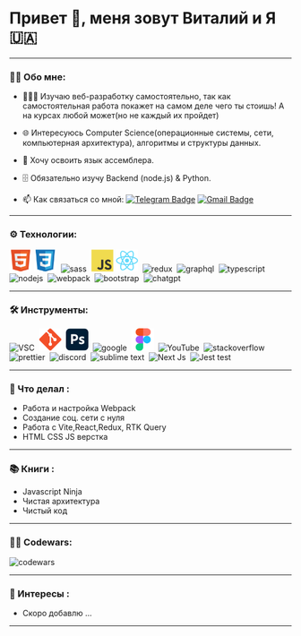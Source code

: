 
# Привет 👋, меня зовут Виталий и Я 🇺🇦
---

### :man_technologist: Обо мне:


- 👨🏻‍💻  Изучаю веб-разработку самоcтоятельно, так как самостоятельная работа покажет на самом деле чего ты стоишь! А на курсах любой может(но не каждый их пройдет)
- 🌐  Интересуюсь Computer Science(операционные системы, сети, компьютерная архитектура), алгоритмы и структуры данных.
- 💾  Хочу освоить язык ассемблера.
- 🗄️  Обязательно изучу Backend (node.js) &  Python.

- :mailbox: Как связаться со мной: [![Telegram Badge](https://img.shields.io/badge/-beardmenx-blue?style=flat&logo=Telegram&logoColor=white)](https://t.me/BeardmenX) [![Gmail Badge](https://img.shields.io/badge/-gmail-red?style=flat&logo=Gmail&logoColor=white)](mailto:beardmenx@gmail.com)

---


### ⚙️ Технологии:

<div>

  <img src="https://github.com/devicons/devicon/blob/master/icons/html5/html5-original.svg" title="html5" alt="html5" width="40" height="40"/>
  <img src="https://github.com/devicons/devicon/blob/master/icons/css3/css3-original.svg" title="css" alt="css" width="40" height="40"/>&nbsp
   <img src="https://cdn-icons-png.flaticon.com/512/919/919831.png" title="sass" alt="sass" width="40" height="40"/>&nbsp
  <img src="https://github.com/devicons/devicon/blob/master/icons/javascript/javascript-original.svg" title="javascript" alt="javascript" width="40" height="40"/>
  <img src="https://github.com/devicons/devicon/blob/master/icons/react/react-original.svg" title="reactjs" alt="reactjs" width="40" height="40"/>&nbsp
    <img src="https://blog.kakaocdn.net/dn/cNBP8M/btqF1b9iSGq/Vk7KYNVvksKTeyLf6bQXe1/img.png" title="redux" alt="redux" width="60" height="40"/>&nbsp
    <img src="https://graphql.org/img/logo.svg" title="graphql" alt="graphql" width="40" height="40"/>&nbsp
  <img src="https://upload.wikimedia.org/wikipedia/commons/thumb/4/4c/Typescript_logo_2020.svg/1024px-Typescript_logo_2020.svg.png" title="typescript" alt="typescript" width="40" height="40"/>&nbsp
    <img src="https://camo.githubusercontent.com/a592e4641d068dd9c5bb86813115cd21d4b01b5a3dded5547733cf59923e81f9/68747470733a2f2f7261772e6769746875622e636f6d2f436972636c6543492d5075626c69632f63696d672d6e6f64652f6d61696e2f696d672f636972636c652d6e6f64656a732e7376673f73616e6974697a653d74727565" title="nodejs" alt="nodejs" width="40" height="40"/>&nbsp
      <img src="https://webpack.js.org/icon-square-small-slack.1c7f4f7a52c41f94.png" title="webpack" alt="webpack" width="40" height="40"/>&nbsp
  <img src="https://cdn-icons-png.flaticon.com/128/5968/5968672.png" title="bootstrap" alt="bootstrap" width="40" height="40"/>&nbsp
  <img src="https://upload.wikimedia.org/wikipedia/commons/0/04/ChatGPT_logo.svg" title="chatgpt" alt="chatgpt" width="40" height="40"/>&nbsp
  

---

### 🛠 Инструменты:

<div>
  <img src="https://cdn-icons-png.flaticon.com/512/906/906324.png" title="Visual Studio Code" alt="VSC" width="40" height="40"/>&nbsp;
  <img src="https://github.com/devicons/devicon/blob/master/icons/git/git-original.svg" title="git" alt="git" width="40" height="40"/>&nbsp
  <img src="https://github.com/devicons/devicon/blob/master/icons/photoshop/photoshop-plain.svg" title="photoshop" alt="photoshop" width="40" height="40"/>&nbsp;
  <img src="https://cdn-icons-png.flaticon.com/512/300/300221.png" title="google" alt="google" width="40" height="40"/>&nbsp;
  <img src="https://github.com/devicons/devicon/blob/master/icons/figma/figma-original.svg" title="figma" alt="figma" width="40" height="40"/>&nbsp;
  <img src="https://cdn-icons-png.flaticon.com/512/187/187210.png" title="YouTube" alt="YouTube" width="40" height="40"/>&nbsp;
  <img src="https://cdn-icons-png.flaticon.com/512/2111/2111628.png" title="stackoverflow" alt="stackoverflow" width="40" height="40"/>&nbsp;
  <img src="https://prettier.io/icon.png" title="prettier" alt="prettier" width="40" height="40"/>&nbsp;
  <img src="https://w7.pngwing.com/pngs/580/137/png-transparent-discord-logo-thumbnail.png" title="discord" alt="discord" width="40" height="40"/>&nbsp;
  <img src="https://banner2.cleanpng.com/20190618/xbr/kisspng-sublime-text-portable-network-graphics-transparenc-sublime-text-transparent-amp-png-clipart-free-do-5d098f66bcb4d9.044880841560907622773.jpg" title="sublime text" alt="sublime text" width="40" height="40"/>&nbsp;
    <img src="https://www.svgrepo.com/show/354113/nextjs-icon.svg" title="next js" alt="Next Js" width="40" height="40"/>&nbsp;
      <img src="https://docs.knapsackpro.com/images/blog/posts/run-jest-on-github-actions-with-parallelization/jest.png" title="jest test" alt="Jest test" width="40" height="40"/>&nbsp;

</div>

---

### 🎥 Что делал :                                               

-  Работа и настройка Webpack                                     
-  Создание соц. сети с нуля                                      
-  Работа с Vite,React,Redux, RTK Query                   
-  HTML CSS JS верстка           


---

### 📚 Книги :
- Javascript Ninja
- Чистая архитектура
- Чистый код
---

### 🥷🏾 Codewars:

![codewars](https://www.codewars.com/users/BeardmenX/badges/large)

---

### 🔭 Интересы :                                               

- Скоро добавлю ...

---

